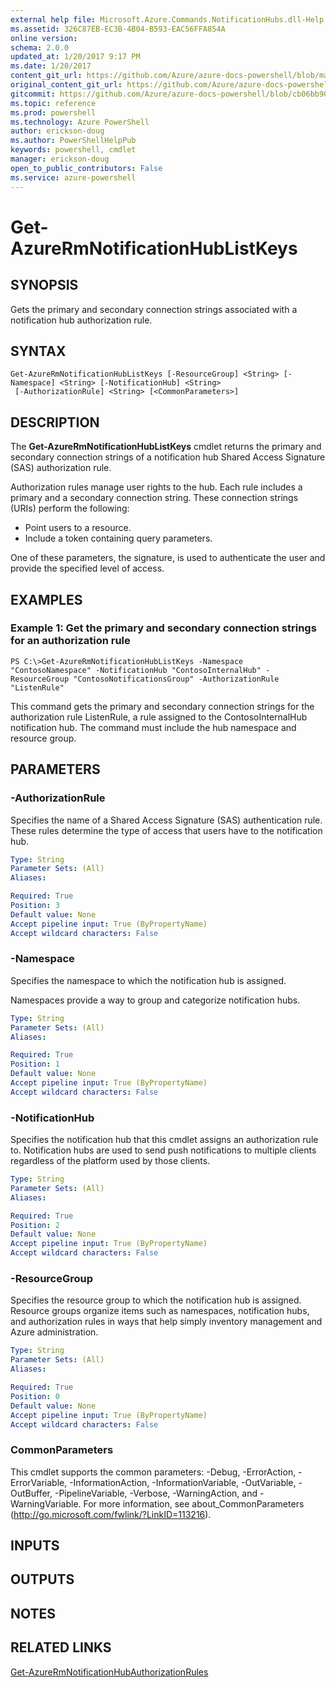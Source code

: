 ```yaml
---
external help file: Microsoft.Azure.Commands.NotificationHubs.dll-Help.xml
ms.assetid: 326C87EB-EC3B-4B04-B593-EAC56FFA854A
online version: 
schema: 2.0.0
updated_at: 1/20/2017 9:17 PM
ms.date: 1/20/2017
content_git_url: https://github.com/Azure/azure-docs-powershell/blob/master/azureps-cmdlets-docs/ResourceManager/AzureRM.NotificationHubs/v2.5.0/Get-AzureRmNotificationHubListKeys.md
original_content_git_url: https://github.com/Azure/azure-docs-powershell/blob/master/azureps-cmdlets-docs/ResourceManager/AzureRM.NotificationHubs/v2.5.0/Get-AzureRmNotificationHubListKeys.md
gitcommit: https://github.com/Azure/azure-docs-powershell/blob/cb06bb906911a2a2e1f57adbafe0c0c97a0b205b/azureps-cmdlets-docs/ResourceManager/AzureRM.NotificationHubs/v2.5.0/Get-AzureRmNotificationHubListKeys.md
ms.topic: reference
ms.prod: powershell
ms.technology: Azure PowerShell
author: erickson-doug
ms.author: PowerShellHelpPub
keywords: powershell, cmdlet
manager: erickson-doug
open_to_public_contributors: False
ms.service: azure-powershell
---
```


# Get-AzureRmNotificationHubListKeys

## SYNOPSIS
Gets the primary and secondary connection strings associated with a notification hub authorization rule.

## SYNTAX

```
Get-AzureRmNotificationHubListKeys [-ResourceGroup] <String> [-Namespace] <String> [-NotificationHub] <String>
 [-AuthorizationRule] <String> [<CommonParameters>]
```

## DESCRIPTION
The **Get-AzureRmNotificationHubListKeys** cmdlet returns the primary and secondary connection strings of a notification hub Shared Access Signature (SAS) authorization rule.

Authorization rules manage user rights to the hub.
Each rule includes a primary and a secondary connection string.
These connection strings (URIs) perform the following:

- Point users to a resource.
- Include a token containing query parameters.

One of these parameters, the signature, is used to authenticate the user and provide the specified level of access.

## EXAMPLES

### Example 1: Get the primary and secondary connection strings for an authorization rule
```
PS C:\>Get-AzureRmNotificationHubListKeys -Namespace "ContosoNamespace" -NotificationHub "ContosoInternalHub" -ResourceGroup "ContosoNotificationsGroup" -AuthorizationRule "ListenRule"
```

This command gets the primary and secondary connection strings for the authorization rule ListenRule, a rule assigned to the ContosoInternalHub notification hub.
The command must include the hub namespace and resource group.

## PARAMETERS

### -AuthorizationRule
Specifies the name of a Shared Access Signature (SAS) authentication rule.
These rules determine the type of access that users have to the notification hub.

```yaml
Type: String
Parameter Sets: (All)
Aliases: 

Required: True
Position: 3
Default value: None
Accept pipeline input: True (ByPropertyName)
Accept wildcard characters: False
```

### -Namespace
Specifies the namespace to which the notification hub is assigned.

Namespaces provide a way to group and categorize notification hubs.

```yaml
Type: String
Parameter Sets: (All)
Aliases: 

Required: True
Position: 1
Default value: None
Accept pipeline input: True (ByPropertyName)
Accept wildcard characters: False
```

### -NotificationHub
Specifies the notification hub that this cmdlet assigns an authorization rule to.
Notification hubs are used to send push notifications to multiple clients regardless of the platform used by those clients.

```yaml
Type: String
Parameter Sets: (All)
Aliases: 

Required: True
Position: 2
Default value: None
Accept pipeline input: True (ByPropertyName)
Accept wildcard characters: False
```

### -ResourceGroup
Specifies the resource group to which the notification hub is assigned.
Resource groups organize items such as namespaces, notification hubs, and authorization rules in ways that help simply inventory management and Azure administration.

```yaml
Type: String
Parameter Sets: (All)
Aliases: 

Required: True
Position: 0
Default value: None
Accept pipeline input: True (ByPropertyName)
Accept wildcard characters: False
```

### CommonParameters
This cmdlet supports the common parameters: -Debug, -ErrorAction, -ErrorVariable, -InformationAction, -InformationVariable, -OutVariable, -OutBuffer, -PipelineVariable, -Verbose, -WarningAction, and -WarningVariable. For more information, see about_CommonParameters (http://go.microsoft.com/fwlink/?LinkID=113216).

## INPUTS

## OUTPUTS

## NOTES

## RELATED LINKS

[Get-AzureRmNotificationHubAuthorizationRules](xref:ResourceManager/AzureRM.NotificationHubs/v2.5.0/Get-AzureRmNotificationHubAuthorizationRules.md)


